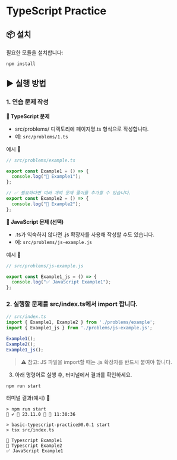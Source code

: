 # TypeScript Practice

## 📦 설치
필요한 모듈을 설치합니다:

```shell
npm install
```

## ▶ 실행 방법

### 1. 연습 문제 작성

**📌 TypeScript 문제**

- src/problems/ 디렉토리에 페이지명.ts 형식으로 작성합니다.
- 예: `src/problems/1.ts`

예시 🔽
```ts
// src/problems/example.ts

export const Example1 = () => {
  console.log("🚀 Example1");
};

// ✅ 필요하다면 여러 개의 문제 풀이를 추가할 수 있습니다.
export const Example2 = () => {
  console.log("🚀 Example2");
};
```


**📌 JavaScript 문제 (선택)**
- .ts가 익숙하지 않다면 .js 확장자를 사용해 작성할 수도 있습니다.
- 예: `src/problems/js-example.js`

예시 🔽
```js
// src/problems/js-example.js

export const Example1_js = () => {
  console.log("✅ JavaScript Example1");
};
```


### 2. 실행할 문제를 src/index.ts에서 import 합니다.

```ts
// src/index.ts
import { Example1, Example2 } from './problems/example';
import { Example1_js } from './problems/js-example.js';

Example1();
Example2();
Example1_js();
```

> ⚠️ 참고: JS 파일을 import할 때는 .js 확장자를 반드시 붙여야 합니다. 


3. 아래 명령어로 실행 후, 터미널에서 결과를 확인하세요.

```shell
npm run start
```

터미널 결과(예시) 🔽

```shell
> npm run start                                                                                                                      ✔  23.11.0   11:30:36 

> basic-typescript-practice@0.0.1 start
> tsx src/index.ts

🚀 Typescript Example1
🚀 Typescript Example2
✅ JavaScript Example1
```